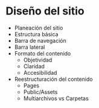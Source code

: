 # Diseño del sitio

- Planeación del sitio
- Estructura básica
- Barra de navegación
- Barra lateral
- Formato del contenido
  - Objetividad
  - Claridad
  - Accesibilidad
- Reestructuración del contenido
  - Pages
  - Public/Assets
  - Multiarchivos vs Carpetas